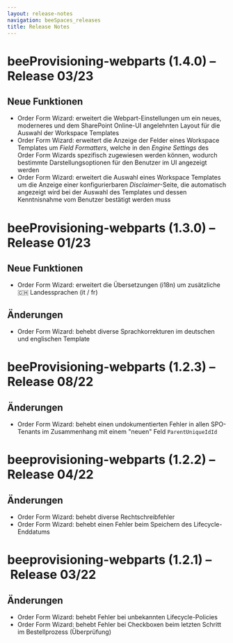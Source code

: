 ```yaml
---
layout: release-notes
navigation: beeSpaces_releases
title: Release Notes
---
```


# beeProvisioning-webparts (1.4.0) – Release 03/23
## Neue Funktionen
* Order Form Wizard: erweitert die Webpart-Einstellungen um ein neues, moderneres und dem SharePoint Online-UI angelehnten Layout für die Auswahl der Workspace Templates
* Order Form Wizard: erweitert die Anzeige der Felder eines Workspace Templates um *Field Formatters*, welche in den *Engine Settings* des Order Form Wizards spezifisch zugewiesen werden können, wodurch bestimmte Darstellungsoptionen für den Benutzer im UI angezeigt werden
* Order Form Wizard: erweitert die Auswahl eines Workspace Templates um die Anzeige einer konfigurierbaren *Disclaimer*-Seite, die automatisch angezeigt wird bei der Auswahl des Templates und dessen Kenntnisnahme vom Benutzer bestätigt werden muss


# beeProvisioning-webparts (1.3.0) – Release 01/23
## Neue Funktionen
* Order Form Wizard: erweitert die Übersetzungen (i18n) um zusätzliche 🇨🇭 Landessprachen (it / fr)

## Änderungen
* Order Form Wizard: behebt diverse Sprachkorrekturen im deutschen und englischen Template


# beeProvisioning-webparts (1.2.3) – Release 08/22
## Änderungen
* Order Form Wizard: behebt einen undokumentierten Fehler in allen SPO-Tenants im Zusammenhang mit einem "neuen" Feld `ParentUniqueIdId`


# beeprovisioning-webparts (1.2.2) – Release 04/22
## Änderungen
* Order Form Wizard: behebt diverse Rechtschreibfehler
* Order Form Wizard: behebt einen Fehler beim Speichern des Lifecycle-Enddatums


# beeprovisioning-webparts (1.2.1) – Release 03/22
## Änderungen	
* Order Form Wizard: behebt Fehler bei unbekannten Lifecycle-Policies
* Order Form Wizard: behebt Fehler bei Checkboxen beim letzten Schritt im Bestellprozess (Überprüfung)